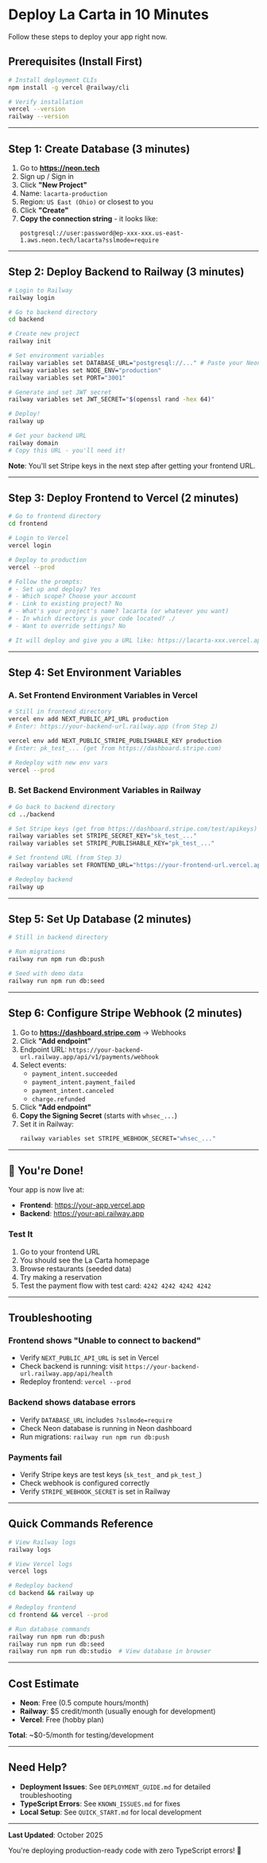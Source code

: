 # Deploy La Carta in 10 Minutes

Follow these steps to deploy your app right now.

## Prerequisites (Install First)

```bash
# Install deployment CLIs
npm install -g vercel @railway/cli

# Verify installation
vercel --version
railway --version
```

---

## Step 1: Create Database (3 minutes)

1. Go to **https://neon.tech**
2. Sign up / Sign in
3. Click **"New Project"**
4. Name: `lacarta-production`
5. Region: `US East (Ohio)` or closest to you
6. Click **"Create"**
7. **Copy the connection string** - it looks like:
   ```
   postgresql://user:password@ep-xxx-xxx.us-east-1.aws.neon.tech/lacarta?sslmode=require
   ```

---

## Step 2: Deploy Backend to Railway (3 minutes)

```bash
# Login to Railway
railway login

# Go to backend directory
cd backend

# Create new project
railway init

# Set environment variables
railway variables set DATABASE_URL="postgresql://..." # Paste your Neon URL
railway variables set NODE_ENV="production"
railway variables set PORT="3001"

# Generate and set JWT secret
railway variables set JWT_SECRET="$(openssl rand -hex 64)"

# Deploy!
railway up

# Get your backend URL
railway domain
# Copy this URL - you'll need it!
```

**Note**: You'll set Stripe keys in the next step after getting your frontend URL.

---

## Step 3: Deploy Frontend to Vercel (2 minutes)

```bash
# Go to frontend directory
cd frontend

# Login to Vercel
vercel login

# Deploy to production
vercel --prod

# Follow the prompts:
# - Set up and deploy? Yes
# - Which scope? Choose your account
# - Link to existing project? No
# - What's your project's name? lacarta (or whatever you want)
# - In which directory is your code located? ./
# - Want to override settings? No

# It will deploy and give you a URL like: https://lacarta-xxx.vercel.app
```

---

## Step 4: Set Environment Variables

### A. Set Frontend Environment Variables in Vercel

```bash
# Still in frontend directory
vercel env add NEXT_PUBLIC_API_URL production
# Enter: https://your-backend-url.railway.app (from Step 2)

vercel env add NEXT_PUBLIC_STRIPE_PUBLISHABLE_KEY production
# Enter: pk_test_... (get from https://dashboard.stripe.com)

# Redeploy with new env vars
vercel --prod
```

### B. Set Backend Environment Variables in Railway

```bash
# Go back to backend directory
cd ../backend

# Set Stripe keys (get from https://dashboard.stripe.com/test/apikeys)
railway variables set STRIPE_SECRET_KEY="sk_test_..."
railway variables set STRIPE_PUBLISHABLE_KEY="pk_test_..."

# Set frontend URL (from Step 3)
railway variables set FRONTEND_URL="https://your-frontend-url.vercel.app"

# Redeploy backend
railway up
```

---

## Step 5: Set Up Database (2 minutes)

```bash
# Still in backend directory

# Run migrations
railway run npm run db:push

# Seed with demo data
railway run npm run db:seed
```

---

## Step 6: Configure Stripe Webhook (2 minutes)

1. Go to **https://dashboard.stripe.com** → Webhooks
2. Click **"Add endpoint"**
3. Endpoint URL: `https://your-backend-url.railway.app/api/v1/payments/webhook`
4. Select events:
   - `payment_intent.succeeded`
   - `payment_intent.payment_failed`
   - `payment_intent.canceled`
   - `charge.refunded`
5. Click **"Add endpoint"**
6. **Copy the Signing Secret** (starts with `whsec_...`)
7. Set it in Railway:
   ```bash
   railway variables set STRIPE_WEBHOOK_SECRET="whsec_..."
   ```

---

## 🎉 You're Done!

Your app is now live at:
- **Frontend**: https://your-app.vercel.app
- **Backend**: https://your-api.railway.app

### Test It

1. Go to your frontend URL
2. You should see the La Carta homepage
3. Browse restaurants (seeded data)
4. Try making a reservation
5. Test the payment flow with test card: `4242 4242 4242 4242`

---

## Troubleshooting

### Frontend shows "Unable to connect to backend"
- Verify `NEXT_PUBLIC_API_URL` is set in Vercel
- Check backend is running: visit `https://your-backend-url.railway.app/api/health`
- Redeploy frontend: `vercel --prod`

### Backend shows database errors
- Verify `DATABASE_URL` includes `?sslmode=require`
- Check Neon database is running in Neon dashboard
- Run migrations: `railway run npm run db:push`

### Payments fail
- Verify Stripe keys are test keys (`sk_test_` and `pk_test_`)
- Check webhook is configured correctly
- Verify `STRIPE_WEBHOOK_SECRET` is set in Railway

---

## Quick Commands Reference

```bash
# View Railway logs
railway logs

# View Vercel logs
vercel logs

# Redeploy backend
cd backend && railway up

# Redeploy frontend
cd frontend && vercel --prod

# Run database commands
railway run npm run db:push
railway run npm run db:seed
railway run npm run db:studio  # View database in browser
```

---

## Cost Estimate

- **Neon**: Free (0.5 compute hours/month)
- **Railway**: $5 credit/month (usually enough for development)
- **Vercel**: Free (hobby plan)

**Total**: ~$0-5/month for testing/development

---

## Need Help?

- **Deployment Issues**: See `DEPLOYMENT_GUIDE.md` for detailed troubleshooting
- **TypeScript Errors**: See `KNOWN_ISSUES.md` for fixes
- **Local Setup**: See `QUICK_START.md` for local development

---

**Last Updated**: October 2025

You're deploying production-ready code with zero TypeScript errors! 🚀
